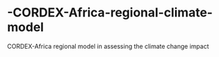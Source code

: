 # -CORDEX-Africa-regional-climate-model
 CORDEX-Africa regional model in assessing the climate change impact
